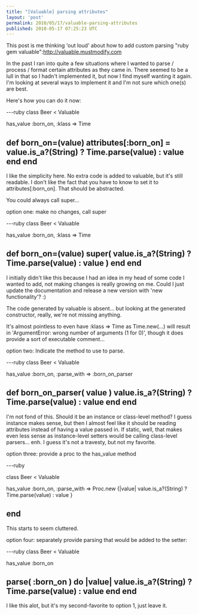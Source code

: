 ```yaml
---
title: "[Valuable] parsing attributes"
layout: 'post'
permalink: 2010/05/17/valuable-parsing-attributes
published: 2010-05-17 07:25:23 UTC
---
```

This post is me thinking 'out loud' about how to add custom parsing &quot;ruby gem valuable&quot;:http://valuable.mustmodify.com 

In the past I ran into quite a few situations where I wanted to parse / process / format certain attributes as they came in. There seemed to be a lull in that so I hadn't implemented it, but now I find myself wanting it again. I'm looking at several ways to implement it and I'm not sure which one(s) are best.

Here's how you can do it now:

---ruby
class Beer &lt; Valuable

  has_value :born_on, :klass =&gt; Time

  def born_on=(value)
    attributes[:born_on] = value.is_a?(String) ? Time.parse(value) : value
  end
end
---

I like the simplicity here. No extra code is added to valuable, but it's still readable. I don't like the fact that you have to know to set it to attributes[:born_on]. That should be abstracted.

You could always call super... 

option one: make no changes, call super

---ruby
class Beer &lt; Valuable

  has_value :born_on, :klass =&gt; Time

  def born_on=(value)
    super( value.is_a?(String) ? Time.parse(value) : value )
  end
end
---

I initially didn't like this because I had an idea in my head of some code I wanted to add, not making changes is really growing on me. Could I just update the documentation and release a new version with 'new functionality'? :) 

The code generated by valuable is absent... but looking at the generated constructor, really, we're not missing anything. 

It's almost pointless to even have :klass =&gt; Time as Time.new(...) will result in 'ArgumentError: wrong number of arguments (1 for 0)', though it does provide a sort of executable comment... 

option two: Indicate the method to use to parse.

---ruby
class Beer &lt; Valuable

  has_value :born_on, :parse_with =&gt; :born_on_parser

  def born_on_parser( value )
    value.is_a?(String) ? Time.parse(value) : value
  end
end
---

I'm not fond of this. Should it be an instance or class-level method? I guess instance makes sense, but then I almost feel like it should be reading attributes instead of having a value passed in. If static, well, that makes even less sense as instance-level setters would be calling class-level parsers... enh. I guess it's not a travesty, but not my favorite.

option three: provide a proc to the has_value method

---ruby

class Beer &lt; Valuable

  has_value :born_on, :parse_with =&gt; Proc.new {|value| value.is_a?(String) ? Time.parse(value) : value }

end
---

This starts to seem cluttered.

option four: separately provide parsing that would be added to the setter:

---ruby
class Beer &lt; Valuable

  has_value :born_on

  parse( :born_on ) do |value|
    value.is_a?(String) ? Time.parse(value) : value
  end
end
---

I like this alot, but it's my second-favorite to option 1, just leave it.

